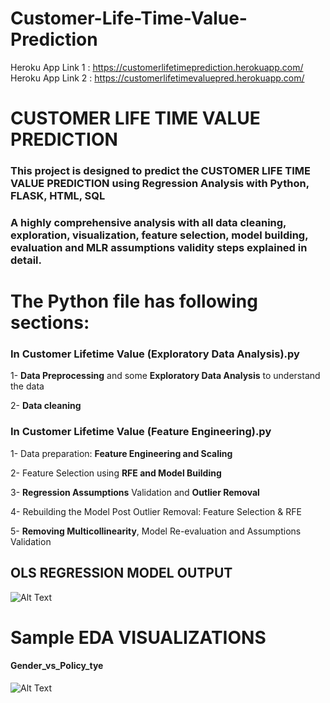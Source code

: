 # Customer-Life-Time-Value-Prediction
Heroku App Link 1 : https://customerlifetimeprediction.herokuapp.com/
Heroku App Link 2 : https://customerlifetimevaluepred.herokuapp.com/


# CUSTOMER LIFE TIME VALUE PREDICTION

### This project is designed to predict the CUSTOMER LIFE TIME VALUE PREDICTION using Regression Analysis with Python, FLASK, HTML, SQL 
### A highly comprehensive analysis with all data cleaning, exploration, visualization, feature selection, model building, evaluation and MLR assumptions validity steps explained in detail.


# The Python file has following sections:


### In Customer Lifetime Value (Exploratory Data Analysis).py

1- **Data Preprocessing** and some **Exploratory Data Analysis** to understand the data

2- **Data cleaning**



### In Customer Lifetime Value (Feature Engineering).py

1- Data preparation: **Feature Engineering and Scaling**

2- Feature Selection using **RFE and Model Building**

3- **Regression Assumptions** Validation and **Outlier Removal**

4- Rebuilding the Model Post Outlier Removal: Feature Selection  & RFE

5- **Removing Multicollinearity**, Model Re-evaluation and Assumptions Validation

## OLS REGRESSION MODEL OUTPUT 

![Alt Text](https://github.com/DheerajKumar97/Customer-Life-Time-Value-Prediction-Flask-Deployment--Heroku/blob/master/CLTP%20Analysis%20Output/OLS%20Rgression%20Results.png)

# Sample EDA VISUALIZATIONS
#### Gender_vs_Policy_tye
![Alt Text](https://github.com/DheerajKumar97/Customer-Life-Time-Value-Prediction-Flask-Deployment--Heroku/blob/master/CLTP%20Analysis%20Output/Gender%20vs%20Policy_type.png)
